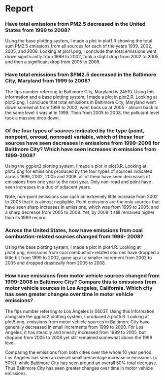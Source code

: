 # Report

### Have total emissions from PM2.5 decreased in the United States from 1999 to 2008?
Using the base plotting system, I made a plot in plot1.R showing the total sum PM2.5 emissions from all sources for each of the years 1999, 2002, 2005, and 2008. Looking at plot1.png, I conclude that total emissions went down significantly from 1999 to 2002, took a slight drop from 2002 to 2005, and then a significant drop from 2005 to 2008.

### Have total emissions from $PM2.5 decreased in the Baltimore City, Maryland from 1999 to 2008?
The fips number referring to Baltimore City, Maryland is 24510. Using this information and a base plotting system, I made a plot in plot2.R. Looking at plot2.png, I conclude that total emissions in Baltimore City, Maryland went down somewhat from 1999 to 2002, went back up at 2005 - almost back to the same level it was at in 1999. Then from 2005 to 2008, the pollutant level took a massive drop down.

### Of the four types of sources indicated by the type (point, nonpoint, onroad, nonroad) variable, which of these four sources have seen decreases in emissions from 1999-2008 for Baltimore City? Which have seen increases in emissions from 1999-2008?
Using the ggplot2 plotting system, I made a plot in plot3.R.  Looking at plot3.png for emissions produced by the four types of sources indicated across 1999, 2002, 2005 and 2008, all of them have seen decreases of emissions from one year to the next year. Only non-road and point have seen increases in a duo of adjacent years. 

Note, non-point emissions saw such an extremely little increase from 2002 to 2005 that it is almost negligible. Point emissions are the only sources that have seen sharp increases in emissions, which was from 1999 to 2005, and a sharp decrease from 2005 to 2008. Yet, by 2008 it still remained higher than its 1999 record.

### Across the United States, how have emissions from coal combustion-related sources changed from 1999- 2008?
Using the base plotting system, I made a plot in plot4.R. Looking at plot4.png, emissions from coal combustion-related sources have dropped a little bit from 1999 to 2002, gone up at a smaller increment from 2002 to 2005 and dropped drastically from 2005 to 2008.

### How have emissions from motor vehicle sources changed from 1999-2008 in Baltimore City? Compare this to emissions from motor vehicle sources in Los Angeles, California. Which city has seen greater changes over time in motor vehicle emissions?
The fips number referring to Los Angeles is 06037.  Using this information alongside the ggplot2 plotting system, I produced a plot5.R. Looking at plot5.png, emissions from motor vehicle sources in Baltimore City have generally decreased in small increments from 1999 to 2008. For Los Angeles, it has steadily and linearly increased from 1999 to 2005, but dropped from 2005 to 2008 yet still remained somewhat above the 1999 level. 

Comparing the emissions from both cities over the whole 10 year period, Los Angeles has seen an overall small percentage increase in emissions (< 50%), while Baltimore City has seen around an overall 50% total decrease. Thus Baltimore City has seen greater changes over time in motor vehicle emissions.
